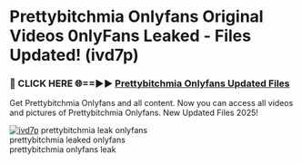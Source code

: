 # Prettybitchmia Onlyfans Original Videos 0nlyFans Leaked - Files Updated! (ivd7p)

<h3>🔴 CLICK HERE 🌐==►► <a href="https://tinyurl.com/2jnfzry5" rel="nofollow">Prettybitchmia Onlyfans Updated Files</a></h3>

Get Prettybitchmia Onlyfans and all content. Now you can access all videos and pictures of Prettybitchmia Onlyfans. New Updated Files 2025!

[![ivd7p](https://i.imgur.com/GyGTBgg.gif)](https://tinyurl.com/2jnfzry5)
prettybitchmia leak onlyfans<br>
prettybitchmia leaked onlyfans<br>
prettybitchmia onlyfans leak